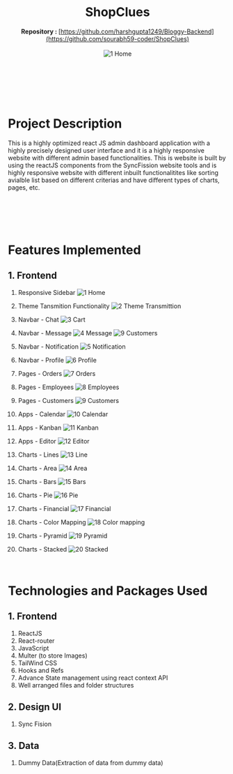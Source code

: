 <div align="center">

# ShopClues
   <b>Repository : </b> [https://github.com/harshgupta1249/Bloggy-Backend](https://github.com/sourabh59-coder/ShopClues)<br><br>
   ![1  Home](https://user-images.githubusercontent.com/77907942/211987873-82e4d57d-cca1-403d-b810-c2dddc0da1dc.png)

   <br><br><br>
</div>
<br>


# Project Description

This is a highly optimized react JS admin dashboard application with a highly precisely designed user interface and it is a highly responsive website with different admin based functionalities.
This is website is built by using the reactJS components from the SyncFission website tools and is highly responsive website with different inbuilt functionalitites like sorting avialble list based on different criterias and have different types of charts, pages, etc.


<br><br>

<br>

# Features Implemented

## 1. Frontend

1. Responsive Sidebar
![1  Home](https://user-images.githubusercontent.com/77907942/211987935-e0142422-a79d-4ab9-856a-0bdb36288681.png)

2. Theme Tansmition Functionality
![2  Theme Transmittion](https://user-images.githubusercontent.com/77907942/211987915-79e0cdd5-fda5-46fd-acfd-475c6fa3ffd4.png)

3. Navbar - Chat
![3  Cart](https://user-images.githubusercontent.com/77907942/211987907-16d53e79-618e-4a26-a9fc-f82b14574c06.png)

4. Navbar - Message
![4  Message](https://user-images.githubusercontent.com/77907942/211987980-3201ce0b-0dd0-4413-b219-58290111083e.png)
![9  Customers](https://user-images.githubusercontent.com/77907942/211987986-1cf90249-1426-4ed9-8da8-fe378fa7c43c.png)

5. Navbar - Notification
![5  Notification](https://user-images.githubusercontent.com/77907942/211987997-0dfb9e52-09eb-425d-9979-13ec4b7ab7fe.png)

6. Navbar - Profile
![6  Profile](https://user-images.githubusercontent.com/77907942/211988000-fa2019d1-8bed-413a-9162-73d70044d65c.png)

7. Pages - Orders
![7  Orders](https://user-images.githubusercontent.com/77907942/211988003-30637e02-5a95-4635-b0ab-c051d467603a.png)

8. Pages - Employees
![8  Employees](https://user-images.githubusercontent.com/77907942/211988007-43005d08-4b29-4993-b785-d24d4d41143c.png)

9. Pages - Customers
![9  Customers](https://user-images.githubusercontent.com/77907942/211988014-ea7ff144-ae85-49bb-ba50-32237316d0af.png)

10. Apps - Calendar
![10  Calendar](https://user-images.githubusercontent.com/77907942/211988017-20b80dda-3bb3-4ca8-82fb-88572fbec002.png)

11. Apps - Kanban
![11  Kanban](https://user-images.githubusercontent.com/77907942/211988022-eb9d2c2d-8e97-4aa4-96ac-db90978cd34f.png)

12. Apps - Editor
![12  Editor](https://user-images.githubusercontent.com/77907942/211988026-261f51dc-551b-4de6-84a2-32d415e5e1ce.png)

13. Charts - Lines
![13  Line](https://user-images.githubusercontent.com/77907942/211988030-2690dcc1-8612-4122-8f71-de1725d23cd7.png)

14. Charts - Area
![14  Area](https://user-images.githubusercontent.com/77907942/211988036-b9f318cb-087a-4066-80df-70245a235633.png)

15. Charts - Bars
![15  Bars](https://user-images.githubusercontent.com/77907942/211988041-f939c35a-62d7-4bd7-be64-97ce7be083ea.png)

16. Charts - Pie
![16  Pie](https://user-images.githubusercontent.com/77907942/211988045-db1f77d2-875e-4979-9652-e662157e6aef.png)

17. Charts - Financial 
![17  Financial](https://user-images.githubusercontent.com/77907942/211988053-b6b21c64-b9d8-406e-93d3-2f75528cfc95.png)

18. Charts - Color Mapping
![18  Color mapping](https://user-images.githubusercontent.com/77907942/211988093-e473e705-3e31-4c9f-8043-0acd11491fb1.png)

19. Charts - Pyramid 
![19  Pyramid](https://user-images.githubusercontent.com/77907942/211988098-46fd3179-634c-4a80-9201-3119dd96106a.png)

20. Charts - Stacked
![20  Stacked](https://user-images.githubusercontent.com/77907942/211988103-2c59148d-ca6f-438e-b24b-ac71b0fb38e8.png)


<br/>

# Technologies and Packages Used

## 1. Frontend

1. ReactJS
2. React-router
3. JavaScript
4. Multer (to store Images)
5. TailWind CSS
6. Hooks and Refs
7. Advance State management using react context API
8. Well arranged files and folder structures

## 2. Design UI

1. Sync Fision

## 3. Data

1. Dummy Data(Extraction of data from dummy data)

